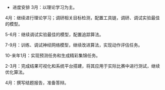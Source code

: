 * 进度安排 
3月：以理论学习为主。

4月：继续进行理论学习；调研相关目标检测，配置工具链，调研、调试实验最佳的模型。

5-6月：继续调试实验最佳的模型，配置追踪算法。

7-9月：训练、调试神经网络模型，继续改进算法，实现动作评估任务。 

10-来年1月：实现预测任务和生成精彩集锦任务。

2-3月：完成结果可视化和系统平台搭建，将其应用于实际比赛中进行测试，继续优化算法。
 
4月：撰写结题报告，准备答辩。

